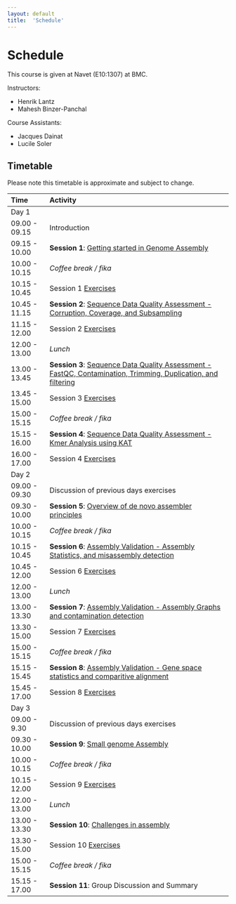 ```yaml
---
layout: default
title:  'Schedule'
---
```


# Schedule

This course is given at Navet (E10:1307) at BMC.

Instructors:
* Henrik Lantz
* Mahesh Binzer-Panchal

Course Assistants:
* Jacques Dainat
* Lucile Soler

## Timetable

Please note this timetable is approximate and subject to change.

 Time | Activity
:-------------|:----------------
Day 1                 |
09.00 - 09.15         | Introduction
09.15 - 10.00         | **Session 1**: [Getting started in Genome Assembly](slides/session_1)
10.00 - 10.15         | *Coffee break / fika*
10.15 - 10.45         | Session 1 [Exercises](exercises/exercise_1)
10.45 - 11.15         | **Session 2**: [Sequence Data Quality Assessment - Corruption, Coverage, and Subsampling](slides/Sequence_Quality_Assessment_1.pptx)
11.15 - 12.00         | Session 2 [Exercises](exercises/exercise_2)
12.00 - 13.00         | *Lunch*
13.00 - 13.45         | **Session 3**: [Sequence Data Quality Assessment - FastQC, Contamination, Trimming, Duplication, and filtering](slides/Sequence_Quality_Assessment_2.pptx)
13.45 - 15.00         | Session 3 [Exercises](exercises/exercise_3)
15.00 - 15.15         | *Coffee break / fika*
15.15 - 16.00         | **Session 4**: [Sequence Data Quality Assessment - Kmer Analysis using KAT](slides/Sequence_Quality_Assessment_3.pptx)
16.00 - 17.00         | Session 4 [Exercises](exercises/exercise_4)
Day 2                 |
09.00 - 09.30         | Discussion of previous days exercises
09.30 - 10.00         | **Session 5**: [Overview of de novo assembler principles](slides/De_novo_assembler_principles.pptx)
10.00 - 10.15         | *Coffee break / fika*
10.15 - 10.45         | **Session 6**: [Assembly Validation - Assembly Statistics, and misassembly detection](slides/Assembly_Validation_1.pptx)
10.45 - 12.00         | Session 6 [Exercises](exercises/exercise_6)
12.00 - 13.00         | *Lunch*
13.00 - 13.30         | **Session 7**: [Assembly Validation - Assembly Graphs and contamination detection](slides/Assembly_Validation_2.pptx)
13.30 - 15.00         | Session 7 [Exercises](exercises/exercise_7)
15.00 - 15.15         | *Coffee break / fika*
15.15 - 15.45         | **Session 8**: [Assembly Validation - Gene space statistics and comparitive alignment](slides/Assembly_Validation_3.pptx)
15.45 - 17.00         | Session 8 [Exercises](exercises/exercise_8)
Day 3                 |
09.00 - 9.30          | Discussion of previous days exercises
09.30 - 10.00         | **Session 9**: [Small genome Assembly](slides/Small_Genome_Assembly.pptx)
10.00 - 10.15         | *Coffee break / fika*
10.15 - 12.00         | Session 9 [Exercises](exercises/exercise_9)
12.00 - 13.00         | *Lunch*
13.00 - 13.30         | **Session 10**: [Challenges in assembly](slides/session_10)
13.30 - 15.00         | Session 10 [Exercises](exercises/exercise_10)
15.00 - 15.15         | *Coffee break / fika*
15.15 - 17.00         | **Session 11**: Group Discussion and Summary

